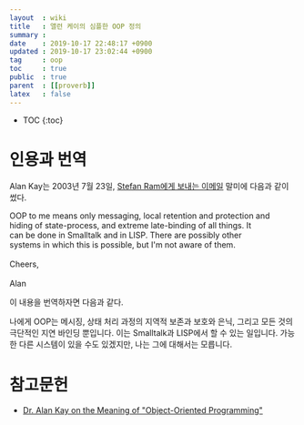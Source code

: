 ```yaml
---
layout  : wiki
title   : 앨런 케이의 심플한 OOP 정의
summary : 
date    : 2019-10-17 22:48:17 +0900
updated : 2019-10-17 23:02:44 +0900
tag     : oop
toc     : true
public  : true
parent  : [[proverb]]
latex   : false
---
```

* TOC
{:toc}

# 인용과 번역

Alan Kay는 2003년 7월 23일, [Stefan Ram에게 보내는 이메일][email] 말미에 다음과 같이 썼다.

>
OOP to me means only messaging, local retention and protection and  
hiding of state-process, and extreme late-binding of all things. It  
can be done in Smalltalk and in LISP. There are possibly other  
systems in which this is possible, but I'm not aware of them.  
<br>
Cheers,  
<br>
Alan

이 내용을 번역하자면 다음과 같다.

>
나에게 OOP는 메시징, 상태 처리 과정의 지역적 보존과 보호와 은닉, 그리고 모든 것의 극단적인 지연 바인딩 뿐입니다. 이는 Smalltalk과 LISP에서 할 수 있는 일입니다. 가능한 다른 시스템이 있을 수도 있겠지만, 나는 그에 대해서는 모릅니다.



# 참고문헌

* [Dr. Alan Kay on the Meaning of "Object-Oriented Programming"][email]

[email]: http://www.purl.org/stefan_ram/pub/doc_kay_oop_en

